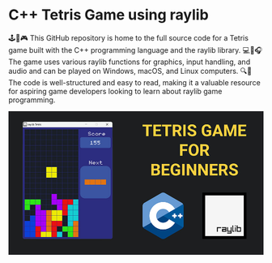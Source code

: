 # C++ Tetris Game using raylib

🕹️🐍🎮 This GitHub repository is home to the full source code for a Tetris game built with the C++ programming language and the raylib library. 
💻🎨🎧 The game uses various raylib functions for graphics, input handling, and audio and can be played on Windows, macOS, and Linux computers. 
🔍📖 The code is well-structured and easy to read, making it a valuable resource for aspiring game developers looking to learn about raylib game programming.


<p align="center">
  <img src="preview.jpg" alt="" width="960">
</p>

